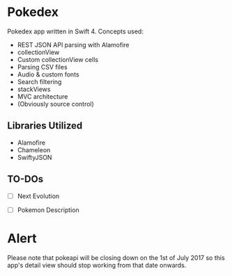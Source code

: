 # Pokedex

[Screenshot1]: https://github.com/Mackis/Pokedex/blob/master/Screenshots/1.png "Screenshot1"

Pokedex app written in Swift 4. Concepts used: 

- REST JSON API parsing with Alamofire
- collectionView 
- Custom collectionView cells
- Parsing CSV files 
- Audio & custom fonts 
- Search filtering
- stackViews
- MVC architecture 
- (Obviously source control)

Libraries Utilized
----------------------------------------------
- Alamofire
- Chameleon
- SwiftyJSON


## TO-DOs
- [ ] Next Evolution
- [ ]  Pokemon Description




Alert
====
Please note that pokeapi will be closing down on the 1st of July 2017 so this app's detail view should stop working from that date onwards.
